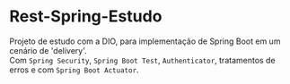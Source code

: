 # Rest-Spring-Estudo

Projeto de estudo com a DIO, para implementação de Spring Boot em um cenário de 'delivery'. <br>
Com `Spring Security`, `Spring Boot Test`, `Authenticator`, tratamentos de erros e com `Spring Boot Actuator`.
